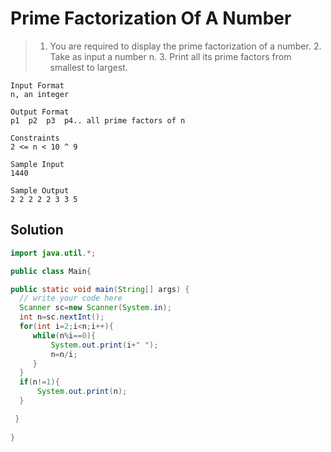 # Prime Factorization Of A Number

> 1. You are required to display the prime factorization of a number.
>     2. Take as input a number n.
>     3. Print all its prime factors from smallest to largest.
 ```text                              
Input Format
n, an integer

Output Format
p1  p2  p3  p4.. all prime factors of n

Constraints
2 <= n < 10 ^ 9

Sample Input
1440

Sample Output
2 2 2 2 2 3 3 5

```
## Solution

```java
import java.util.*;

public class Main{

public static void main(String[] args) {
  // write your code here  
  Scanner sc=new Scanner(System.in);
  int n=sc.nextInt();
  for(int i=2;i<n;i++){
     while(n%i==0){
         System.out.print(i+" ");
         n=n/i;
     }
  }
  if(n!=1){
      System.out.print(n);
  }

 }
 
}
```